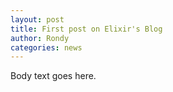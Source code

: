 ```yaml
---
layout: post
title: First post on Elixir's Blog
author: Rondy
categories: news
---
```


Body text goes here.
